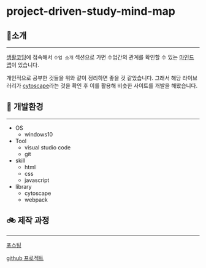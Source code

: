 # project-driven-study-mind-map

## 🚀소개
---

[생활코딩](https://opentutorials.org/course/1)에 접속해서 `수업 소개` 섹션으로 가면 수업간의 관계를 확인할 수 있는 [마인드 맵](https://seomal.org/)이 있습니다.

개인적으로 공부한 것들을 위와 같이 정리하면 좋을 것 같았습니다. 
그래서 해당 라이브러리가 [cytoscape](https://js.cytoscape.org/#getting-started)라는 것을 확인 후 이를 활용해 비슷한 사이트를 개발을 해봤습니다.

## 🍱 개발환경
---

- OS
    - windows10
- Tool
    - visual studio code
    - git
- skill
    - html
    - css
    - javascript
- library
    - cytoscape
    - webpack

## 🚲 제작 과정
---
[포스팅](https://velog.io/@takeknowledge/%EC%83%9D%ED%99%9C%EC%BD%94%EB%94%A9-%EB%A7%88%EC%9D%B8%EB%93%9C%EB%A7%B5-cytoscape-%ED%99%9C%EC%9A%A9-%ED%94%84%EB%A1%9C%EC%A0%9D%ED%8A%B8-56k4in7315)

[github 프로젝트](https://github.com/nomelancholy/js-project-driven-study-mind-map/projects/1)